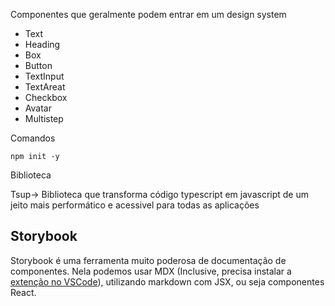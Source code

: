 
Componentes que geralmente podem entrar em um design system

- Text
- Heading
- Box
- Button
- TextInput
- TextAreat
- Checkbox
- Avatar
- Multistep


Comandos

``npm init -y``


Biblioteca

Tsup-> Biblioteca que transforma código typescript em javascript de um jeito mais performático e acessivel para todas as aplicações



## Storybook

Storybook é uma ferramenta muito poderosa de documentação de componentes. Nela podemos usar MDX (Inclusive, precisa instalar a [extenção no VSCode](https://marketplace.visualstudio.com/items?itemName=unifiedjs.vscode-mdx)), utilizando markdown com JSX, ou seja componentes React.

